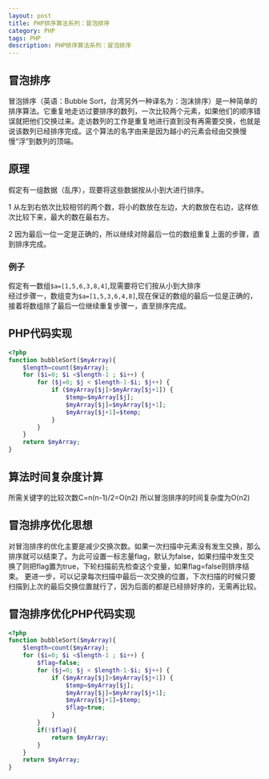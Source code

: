 ```yaml
---
layout: post
title: PHP排序算法系列：冒泡排序
category: PHP
tags: PHP
description: PHP排序算法系列：冒泡排序
---
```

## 冒泡排序
冒泡排序（英语：Bubble Sort，台湾另外一种译名为：泡沫排序）是一种简单的排序算法。它重复地走访过要排序的数列，一次比较两个元素，如果他们的顺序错误就把他们交换过来。走访数列的工作是重复地进行直到没有再需要交换，也就是说该数列已经排序完成。这个算法的名字由来是因为越小的元素会经由交换慢慢“浮”到数列的顶端。

## 原理
假定有一组数据（乱序），现要将这些数据按从小到大进行排序。   

1 从左到右依次比较相邻的两个数，将小的数放在左边，大的数放在右边，这样依次比较下来，最大的数在最右方。

2 因为最后一位一定是正确的，所以继续对除最后一位的数组重复上面的步骤，直到排序完成。

### 例子
假定有一数组`$a=[1,5,6,3,8,4]`,现需要将它们按从小到大排序  
经过步骤一，数组变为`$a=[1,5,3,6,4,8]`,现在保证的数组的最后一位是正确的，接着将数组除了最后一位继续重复步骤一，直至排序完成。


## PHP代码实现

```php
<?php
function bubbleSort($myArray){
    $length=count($myArray);
    for ($i=0; $i <$length-1 ; $i++) {
        for ($j=0; $j < $length-1-$i; $j++) {
            if ($myArray[$j]>$myArray[$j+1]) {
                $temp=$myArray[$j];
                $myArray[$j]=$myArray[$j+1];
                $myArray[$j+1]=$temp;
            }
        }
    }
    return $myArray;
}
```

## 算法时间复杂度计算
所需关键字的比较次数C=n(n-1)/2=O(n2)
所以冒泡排序的时间复杂度为O(n2)

## 冒泡排序优化思想
对冒泡排序的优化主要是减少交换次数。如果一次扫描中元素没有发生交换，那么排序就可以结束了。为此可设置一标志量flag，默认为false，如果扫描中发生交换了则把flag置为true，下轮扫描前先检查这个变量，如果flag=false则排序结束。
更进一步，可以记录每次扫描中最后一次交换的位置，下次扫描的时候只要扫描到上次的最后交换位置就行了，因为后面的都是已经排好序的，无需再比较。

## 冒泡排序优化PHP代码实现

```php
<?php
function bubbleSort($myArray){
    $length=count($myArray);
    for ($i=0; $i <$length-1 ; $i++) {
        $flag=false;
        for ($j=0; $j < $length-1-$i; $j++) {
            if ($myArray[$j]>$myArray[$j+1]) {
                $temp=$myArray[$j];
                $myArray[$j]=$myArray[$j+1];
                $myArray[$j+1]=$temp;
                $flag=true;
            }
        }
        if(!$flag){
            return $myArray;
        }
    }
    return $myArray;
}
```